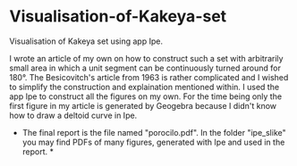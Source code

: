 # Visualisation-of-Kakeya-set
Visualisation of Kakeya set using app Ipe.

I wrote an article of my own on how to construct such a set with arbitrarily small area in which a unit segment can be continuously turned around for 180°. The Besicovitch's article from 1963 is rather complicated and I wished to simplify the construction and explaination mentioned within. I used the app Ipe to construct all the figures on my own. For the time being only the first figure in my article is generated by Geogebra because I didn't know how to draw a deltoid curve in Ipe.

* The final report is the file named "porocilo.pdf". In the folder "ipe_slike" you may find PDFs of many figures, generated with Ipe and used in the report. *
